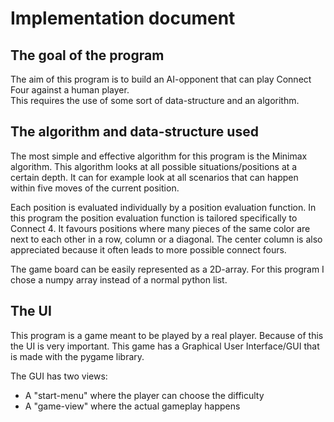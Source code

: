 # Implementation document

## The goal of the program

The aim of this program is to build an AI-opponent that can play Connect Four against a human player.
<br/>
This requires the use of some sort of data-structure and an algorithm.

## The algorithm and data-structure used

The most simple and effective algorithm for this program is the Minimax algorithm.
This algorithm looks at all possible situations/positions at a certain depth. 
It can for example look at all scenarios that can happen within five moves of the current position.

Each position is evaluated individually by a position evaluation function. In this program the position evaluation function is tailored specifically to Connect 4. 
It favours positions where many pieces of the same color are next to each other in a row, column or a diagonal. The center column is also appreciated because it often leads to
more possible connect fours.

The game board can be easily represented as a 2D-array. For this program I chose a numpy array instead of a normal python list.

## The UI

This program is a game meant to be played by a real player. Because of this the UI is very important. This game has a Graphical User Interface/GUI that is made with the pygame library.

The GUI has two views: 
- A "start-menu" where the player can choose the difficulty
- A "game-view" where the actual gameplay happens
